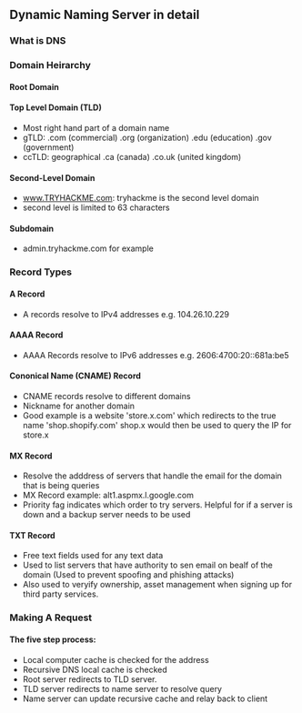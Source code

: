 ## Dynamic Naming Server in detail

### What is DNS

### Domain Heirarchy
#### Root Domain
#### Top Level Domain (TLD)
- Most right hand part of a domain name
- gTLD: .com (commercial) .org (organization) .edu (education) .gov (government)
- ccTLD: geographical .ca (canada) .co.uk (united kingdom)

#### Second-Level Domain
- www.TRYHACKME.com: tryhackme is the second level domain
- second level is limited to 63 characters

#### Subdomain
- admin.tryhackme.com for example

### Record Types

#### A Record
- A records resolve to IPv4 addresses e.g. 104.26.10.229

#### AAAA Record
- AAAA Records resolve to IPv6 addresses e.g. 2606:4700:20::681a:be5

#### Cononical Name (CNAME) Record
- CNAME records resolve to different domains
- Nickname for another domain
- Good example is a website 'store.x.com' which redirects to the true name 'shop.shopify.com' shop.x would then be used to query the IP for store.x


#### MX Record

- Resolve the adddress of servers that handle the email for the domain that is being queries
- MX Record example: alt1.aspmx.l.google.com
- Priority fag indicates which order to try servers. Helpful for if a server is down and a backup server needs to be used

#### TXT Record

- Free text fields used for any text data
- Used to list servers that have authority to sen email on bealf of the domain (Used to prevent spoofing and phishing attacks)
- Also used to veryify ownership, asset management when signing up for third party services.


### Making A Request
#### The five step process:
- Local computer cache is checked for the address
- Recursive DNS local cache is checked
- Root server redirects to TLD server.
- TLD server redirects to name server to resolve query
- Name server can update recursive cache and relay back to client
 
